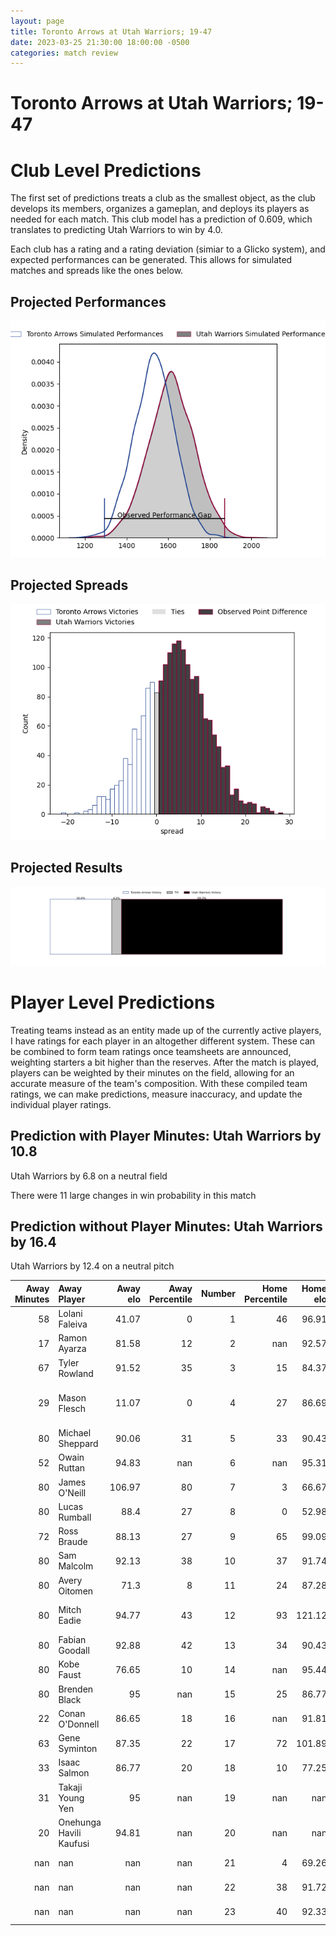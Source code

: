 ```yaml
---  
layout: page  
title: Toronto Arrows at Utah Warriors; 19-47  
date: 2023-03-25 21:30:00 18:00:00 -0500  
categories: match review  
---
```

# Toronto Arrows at Utah Warriors; 19-47

# Club Level Predictions


The first set of predictions treats a club as the smallest object, as the club develops its members, organizes a gameplan, and deploys its players as needed for each match. This club model has a prediction of 0.609, which translates to predicting Utah Warriors to win by 4.0.

Each club has a rating and a rating deviation (simiar to a Glicko system), and expected performances can be generated. This allows for simulated matches and spreads like the ones below.
## Projected Performances


![Projected Performances](plots/performances_2023-03-25-UtahWarriors-TorontoArrows.png)
## Projected Spreads


![Projected Spreads](plots/spreads_2023-03-25-UtahWarriors-TorontoArrows.png)
## Projected Results


![Projected Results](plots/resultbar_2023-03-25-UtahWarriors-TorontoArrows.png)
# Player Level Predictions


Treating teams instead as an entity made up of the currently active players, I have ratings for each player in an altogether different system. These can be combined to form team ratings once teamsheets are announced, weighting starters a bit higher than the reserves. After the match is played, players can be weighted by their minutes on the field, allowing for an accurate measure of the team's composition. With these compiled team ratings, we can make predictions, measure inaccuracy, and update the individual player ratings.
## Prediction with Player Minutes: Utah Warriors by 10.8


Utah Warriors by 6.8 on a neutral field

There were 11 large changes in win probability in this match
## Prediction without Player Minutes: Utah Warriors by 16.4


Utah Warriors by 12.4 on a neutral pitch



|   Away Minutes | Away Player             |   Away elo |   Away Percentile |   Number |   Home Percentile |   Home elo | Home Player             |   Home Minutes |
|---------------:|:------------------------|-----------:|------------------:|---------:|------------------:|-----------:|:------------------------|---------------:|
|             58 | Lolani Faleiva          |      41.07 |                 0 |        1 |                46 |      96.91 | Emerson Prior           |             52 |
|             17 | Ramon Ayarza            |      81.58 |                12 |        2 |               nan |      92.57 | Joey Backe              |             52 |
|             67 | Tyler Rowland           |      91.52 |                35 |        3 |                15 |      84.37 | Angus McLellan          |             80 |
|             29 | Mason Flesch            |      11.07 |                 0 |        4 |                27 |      86.69 | Jurie George van Vuuren |             52 |
|             80 | Michael Sheppard        |      90.06 |                31 |        5 |                33 |      90.43 | Jamie Lane              |             80 |
|             52 | Owain Ruttan            |      94.83 |               nan |        6 |               nan |      95.31 | Jeremiah Noaese         |             80 |
|             80 | James O'Neill           |     106.97 |                80 |        7 |                 3 |      66.67 | Lance Williams          |             70 |
|             80 | Lucas Rumball           |      88.4  |                27 |        8 |                 0 |      52.98 | Thomas Tu'avao          |             80 |
|             72 | Ross Braude             |      88.13 |                27 |        9 |                65 |      99.09 | Zion Going              |             63 |
|             80 | Sam Malcolm             |      92.13 |                38 |       10 |                37 |      91.74 | Joel Hodgson            |             80 |
|             80 | Avery Oitomen           |      71.3  |                 8 |       11 |                24 |      87.28 | Joseph Mano             |             80 |
|             80 | Mitch Eadie             |      94.77 |                43 |       12 |                93 |     121.12 | Tyler Luke Fisher       |             80 |
|             80 | Fabian Goodall          |      92.88 |                42 |       13 |                34 |      90.43 | Mika Kruse              |             80 |
|             80 | Kobe Faust              |      76.65 |                10 |       14 |               nan |      95.44 | Logan Tago              |             52 |
|             80 | Brenden Black           |      95    |               nan |       15 |                25 |      86.77 | Caleb Makene            |             80 |
|             22 | Conan O'Donnell         |      86.65 |                18 |       16 |               nan |      91.81 | Olive Kilifi            |             28 |
|             63 | Gene Syminton           |      87.35 |                22 |       17 |                72 |     101.89 | Chad Gough              |             28 |
|             33 | Isaac Salmon            |      86.77 |                20 |       18 |                10 |      77.25 | Saia Uhila              |             28 |
|             31 | Takaji Young Yen        |      95    |               nan |       19 |               nan |     nan    | nan                     |            nan |
|             20 | Onehunga Havili Kaufusi |      94.81 |               nan |       20 |               nan |     nan    | nan                     |            nan |
|            nan | nan                     |     nan    |               nan |       21 |                 4 |      69.26 | Bailey Wilson           |             10 |
|            nan | nan                     |     nan    |               nan |       22 |                38 |      91.72 | Connor McLeod           |             17 |
|            nan | nan                     |     nan    |               nan |       23 |                40 |      92.33 | Paul Lasike             |             28 |

